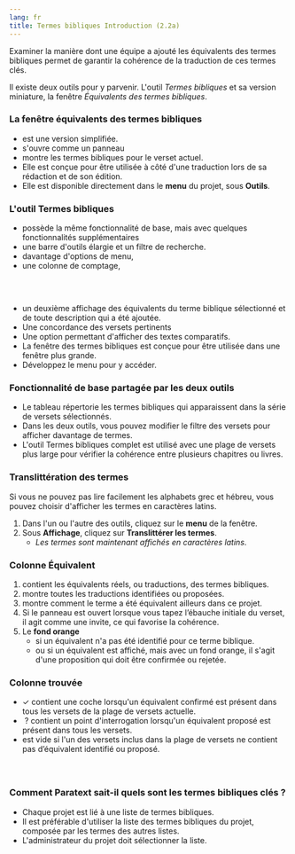 ```yaml
---
lang: fr
title: Termes bibliques Introduction (2.2a)
---
```

Examiner la manière dont une équipe a ajouté les équivalents des termes bibliques permet de garantir la cohérence de la traduction de ces termes clés.

Il existe deux outils pour y parvenir. L'outil *Termes bibliques* et sa version miniature, la fenêtre *Équivalents des termes bibliques*.

### La fenêtre équivalents des termes bibliques

-  est une version simplifiée.
-  s'ouvre comme un panneau
-  montre les termes bibliques pour le verset actuel.
-  Elle est conçue pour être utilisée à côté d'une traduction lors de sa rédaction et de son édition.
-  Elle est disponible directement dans le **menu** du projet, sous **Outils**.

### L'outil Termes bibliques

-  possède la même fonctionnalité de base, mais avec quelques fonctionnalités supplémentaires
-  une barre d'outils élargie et un filtre de recherche.
-  davantage d'options de menu,
-  une colonne de comptage,

#####  

-  un deuxième affichage des équivalents du terme biblique sélectionné et de toute description qui a été ajoutée.
-  Une concordance des versets pertinents
-  Une option permettant d'afficher des textes comparatifs.
-  La fenêtre des termes bibliques est conçue pour être utilisée dans une fenêtre plus grande.
-  Développez le menu pour y accéder.

### Fonctionnalité de base partagée par les deux outils

-  Le tableau répertorie les termes bibliques qui apparaissent dans la série de versets sélectionnés.
-  Dans les deux outils, vous pouvez modifier le filtre des versets pour afficher davantage de termes.
-  L'outil Termes bibliques complet est utilisé avec une plage de versets plus large pour vérifier la cohérence entre plusieurs chapitres ou livres.

### Translittération des termes

Si vous ne pouvez pas lire facilement les alphabets grec et hébreu, vous pouvez choisir d'afficher les termes en caractères latins.

1.  Dans l'un ou l'autre des outils, cliquez sur le **menu** de la fenêtre.
1.  Sous **Affichage**, cliquez sur **Translittérer les termes**.
     -  *Les termes sont maintenant affichés en caractères latins*.

### Colonne Équivalent

1.  contient les équivalents réels, ou traductions, des termes bibliques.
1.  montre toutes les traductions identifiées ou proposées.
1.  montre comment le terme a été équivalent ailleurs dans ce projet.
1.  Si le panneau est ouvert lorsque vous tapez l’ébauche initiale du verset, il agit comme une invite, ce qui favorise la cohérence.
1.  Le **fond orange**
    -  si un équivalent n'a pas été identifié pour ce terme biblique.
    -  ou si un équivalent est affiché, mais avec un fond orange, il s'agit d'une proposition qui doit être confirmée ou rejetée.

### Colonne trouvée

-  ✓ contient une coche lorsqu'un équivalent confirmé est présent dans tous les versets de la plage de versets actuelle.
-   ? contient un point d'interrogation lorsqu'un équivalent proposé est présent dans tous les versets.
-  est vide si l'un des versets inclus dans la plage de versets ne contient pas d’équivalent identifié ou proposé.

#####  

### Comment Paratext sait-il quels sont les termes bibliques clés ?

-  Chaque projet est lié à une liste de termes bibliques.
-  Il est préférable d'utiliser la liste des termes bibliques du projet, composée par les termes des autres listes.
-  L'administrateur du projet doit sélectionner la liste.

